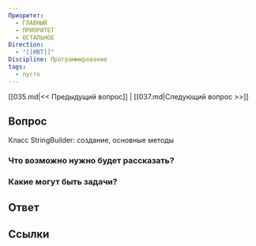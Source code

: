 ```yaml
---
Приоритет:
  - ГЛАВНЫЙ
  - ПРИОРИТЕТ
  - ОСТАЛЬНОЕ
Direction:
  - "[[ИВТ]]" 
Discipline: Программирование 
tags:
  - пусто
---
```

[[035.md|<< Предыдущий вопрос]] | [[037.md|Следующий вопрос >>]]
## Вопрос

Класс StringBuilder: создание, основные методы

### Что возможно нужно будет рассказать?

### Какие могут быть задачи?

## Ответ

## Ссылки
